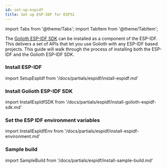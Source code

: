 ```yaml
---
id: set-up-espidf
title: Set up ESP-IDF for ESP32
---
```


import Tabs from '@theme/Tabs';
import TabItem from '@theme/TabItem';

The [Golioth ESP-IDF SDK](https://github.com/golioth/golioth-esp-idf-sdk) can be
installed as a component of the ESP-IDF. This delivers a set of APIs that let
you use Golioth with any ESP-IDF based projects. This guide will walk through
the process of installing both the ESP-IDF and the Golioth ESP-IDF SDK.

### Install ESP-IDF

import SetupEspIdf from '/docs/partials/espidf/install-espidf.md'

<SetupEspIdf/>

### Install Golioth ESP-IDF SDK

import InstallEspIdfSDK from '/docs/partials/espidf/install-golioth-espidf-sdk.md'

<InstallEspIdfSDK/>

### Set the ESP IDF environment variables

import InstallEspIdfEnv from '/docs/partials/espidf/install-espidf-environment.md'

<InstallEspIdfEnv/>

### Sample build

import SampleBuild from '/docs/partials/espidf/install-sample-build.md'

<SampleBuild />
